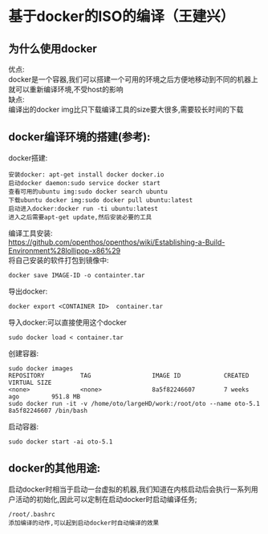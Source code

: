 # 基于docker的ISO的编译（王建兴）
## 为什么使用docker
优点:  
docker是一个容器,我们可以搭建一个可用的环境之后方便地移动到不同的机器上就可以重新编译环境,不受host的影响  
缺点:  
编译出的docker img比只下载编译工具的size要大很多,需要较长时间的下载  
## docker编译环境的搭建(参考):
docker搭建:  
```
安装docker: apt-get install docker docker.io
启动docker daemon:sudo service docker start
查看可用的ubuntu img:sudo docker search ubuntu
下载ubuntu docker img:sudo docker pull ubuntu:latest
启动进入docker:docker run -ti ubuntu:latest
进入之后需要apt-get update,然后安装必要的工具
```
编译工具安装:  
https://github.com/openthos/openthos/wiki/Establishing-a-Build-Environment%28lollipop-x86%29  
将自己安装的软件打包到镜像中:
```
docker save IMAGE-ID -o containter.tar
```
导出docker:
```
docker export <CONTAINER ID>  container.tar  
```
导入docker:可以直接使用这个docker
```
sudo docker load < container.tar
```
创建容器:
```
sudo docker images
REPOSITORY          TAG                 IMAGE ID            CREATED             VIRTUAL SIZE
<none>              <none>              8a5f82246607        7 weeks ago         951.8 MB
sudo docker run -it -v /home/oto/largeHD/work:/root/oto --name oto-5.1 8a5f82246607 /bin/bash
```
启动容器:
```
sudo docker start -ai oto-5.1
```
## docker的其他用途:
启动docker时相当于启动一台虚拟的机器,我们知道在内核启动后会执行一系列用户活动的初始化,因此可以定制在启动docker时启动编译任务;
```
/root/.bashrc
添加编译的动作,可以起到启动docker时自动编译的效果
```
